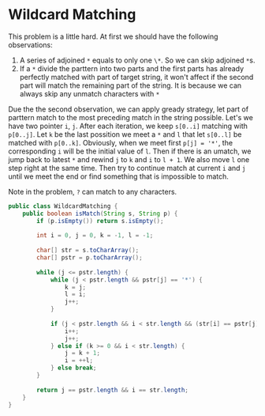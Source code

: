 # Wildcard Matching

This problem is a little hard. At first we should have the following observations:

1. A series of adjoined `*` equals to only one `\*`. So we can skip adjoined `*`s.
2. If a `*` divide the parttern into two parts and the first parts has already perfectly matched
with part of target string, it won't affect if the second part will match the remaining part of the string.
It is because we can always skip any unmatch characters with `*`

Due the the second observation, we can apply gready strategy, let part of parttern match to the most
preceding match in the string possible. Let's we have two pointer `i`, `j`. After each iteration,
we keep `s[0..i]` matching with `p[0..j]`. Let `k` be the last possition we meet a `*` and `l`
that let `s[0..l]` be matched with `p[0..k]`. Obviously, when we meet first `p[j] = '*'`, the corresponding
`i` will be the initial value of `l`. Then if there is an umatch, we jump back to latest `*` and rewind
`j` to `k` and `i` to `l + 1`. We also move `l` one step right at the same time. Then try to continue
match at current `i` and `j` until we meet the end or find something that is impossible to match.

Note in the problem, `?` can match to any characters.

```java
public class WildcardMatching {
    public boolean isMatch(String s, String p) {
        if (p.isEmpty()) return s.isEmpty();
        
        int i = 0, j = 0, k = -1, l = -1;
        
        char[] str = s.toCharArray();
        char[] pstr = p.toCharArray();
        
        while (j <= pstr.length) {
            while (j < pstr.length && pstr[j] == '*') {
                k = j;
                l = i;
                j++;
            }
            
            if (j < pstr.length && i < str.length && (str[i] == pstr[j] || pstr[j] == '?')) {
                i++;
                j++;
            } else if (k >= 0 && i < str.length) {
                j = k + 1;
                i = ++l;
            } else break;
        }
        
        return j == pstr.length && i == str.length;
    }
}
```
